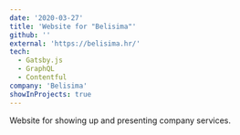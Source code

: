 ```yaml
---
date: '2020-03-27'
title: 'Website for "Belisima"'
github: ''
external: 'https://belisima.hr/'
tech:
  - Gatsby.js
  - GraphQL
  - Contentful
company: 'Belisima'
showInProjects: true
---
```


Website for showing up and presenting company services.
